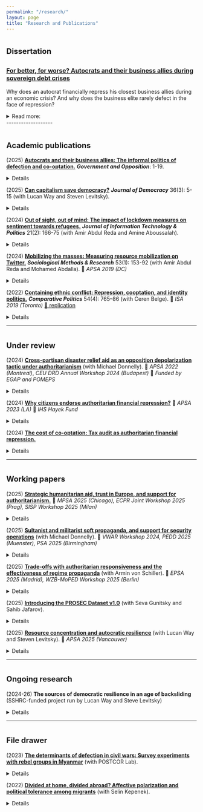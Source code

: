 ```yaml
---
permalink: "/research/"
layout: page
title: "Research and Publications"
---
```


# <span style="font-size: 20px; ">Dissertation</span>
## <span style="font-size: 16px; "> [For better, for worse? Autocrats and their business allies during sovereign debt crises](https://tspace.library.utoronto.ca/handle/1807/140563) </span>

Why does an autocrat financially repress his closest business allies during an economic crisis? And why does the business elite rarely defect in the face of repression?

<details> <summary>Read more:</summary>
On the one hand, the financial extortion of the wealthy businesspeople may provide a quick windfall for the regime to survive through a prolonged fiscal crisis. Indeed, the financial shakedown of businesses during economic downturns is quite common across different types of autocratic regimes. However, it is also risky: autocrats may damage their reputation in the international markets with coercive acts like expropriations. Violent repression of political insiders may also trigger collective elite dissent against the regime. Endowed with structural and disruptive power, the business elite may defect from the regime by mobilizing protests and funding the opposition. And yet, despite these inherent risks, dictators choose to financially extort or purge their business allies during economic crises. One might expect dictator’s business allies to defect from the regime in the face of financial repression. However, on average, they do not. The available data suggest that business opposition to autocratic regimes is a rare event. Why?

<p>
In my dissertation, I argue that autocrats can financially coerce their business allies during sovereign debt crises with little political cost. They do so by relying on less intensive coercive tactics like tax audits. The co-opted business elite also presents a politically expedient target for repression. First, they can be incorporated into the support coalition in exchange for material benefits without institutional power-sharing concessions. That is why they are relatively easy targets for coercion and less likely to defect from the regime during major crises. Second, due to cronyism and corruption, they lack public support, and the dictator can easily mobilize public opinion to justify their repression and frame it as a crackdown on corruption. In other words, co-optation is a poisonous pill for businesses. The politically connected business elite become punching bags for the dictator during major crises without a credible threat of defection. Once co-opted, the cards get stacked against them, despite their structural power.
</p>
</details>
-------------------

# <span style="font-size: 20px; ">Academic publications</span>

(2025) **[Autocrats and their business allies: The informal politics of defection and co-optation.](https://doi.org/10.1017/gov.2025.10021)** ***Government and Opposition***: 1-19.<details> Why do business allies (not) defect from authoritarian regimes? An emerging scholarship shows that connected businesses face high political risk, and the autocrat can financially pressure business allies during economic crises. And yet, despite their disruptive power, the business elite rarely switch to opposition. I argue that this unexpected loyalty does not always stem from credible power-sharing. The more material quid pro quo the business elite engage in with the dictator, the less they can credibly threaten the dictator with defection. I present a bargaining game between the dictatorship and its business allies and test it using a country-year-level dataset of 76 countries for 1992–2019. The results indicate that higher degrees of patrimonial co-optation lower the risk of business opposition. This effect is partly mediated through the government’s control over the media landscape. These findings suggest that even informal, non-institutional tools of co-optation can effectively deter defection. </details>

(2025) **[Can capitalism save democracy?](https://muse.jhu.edu/pub/1/article/964562)** ***Journal of Democracy*** 36(3): 5-15 (with Lucan Way and Steven Levitsky).<details> While capitalism today is widely seen as a threat to democracy, the free market plays a central role in fostering pluralism. A strong and autonomous private sector is critical to the creation of a robust opposition and an independent civil society that are central to democratic resilience. At the same time, even rich and powerful private sectors in high-income countries may be vulnerable to government pressure with regulatory coercion—a fact that makes these countries potentially susceptible to democratic backsliding. Indeed, state capture of business—to a greater degree than business capture of the state— represents the most direct threat to democratic survival.
</details>

(2024) **[Out of sight, out of mind: The impact of lockdown measures on sentiment towards refugees.](https://www.tandfonline.com/doi/full/10.1080/19331681.2023.2183301#:~:text=The%20findings%20suggest%20that%20the,in%20response%20to%20the%20pandemic.)** ***Journal of Information Technology & Politics*** 21(2): 166-75 (with Amir Abdul Reda and Amine Aboussalah).<details> How did COVID-19 related movement restrictions impact sentiment toward refugees? Existing theories offer conflicting answers. On the one hand, contact theories suggest that movement restrictions might reduce casual interactions with refugees, leading to less negative sentiments. On the other hand, integrated threat theories suggest refugees may be perceived as a security threat and blamed for these movement restrictions in the first place. To gauge the effect of movement restrictions, we investigate the effect of physical isolation on sentiments toward refugees in Turkey by using a novel dataset. We use Google Mobility Reports’ measurements of movement and our measures of sentiments toward refugees using refugee-related tweets from Turkey. Statistical analysis shows that xenophobic sentiment generally decreased during the pandemic. Our study shows that different types of reduced mobility correlate with increased sympathy toward refugees: the more people stay at home, the more positive sentiments toward refugees they exhibit on Twitter. We conclude by proposing two possible causal mechanisms for these findings. The findings suggest that the absence of casual contact with refugees may yield less negative sentiment, and/or that a rally around the flag mechanism yields unprecedented levels of social solidarity in response to the pandemic.
</details>

(2024) **[Mobilizing the masses: Measuring resource mobilization on Twitter.](https://journals.sagepub.com/doi/10.1177/0049124120986197)** ***Sociological Methods & Research*** 53(1): 153-92 (with Amir Abdul Reda and Mohamed Abdalla). 🎤 *APSA 2019 (DC)* <details> How can we measure the resource mobilization (RM) efforts of social movements on Twitter? In this article, we create the first-ever measure of social movements’ RM efforts on a social media platform. To this aim, we create a four-conditional lexicon that can parse through tweets and identify those concerned with RM. We also create a simple RM score that can be plotted in a time series format to track the RM efforts of social movements in real-time. We use our tools with millions of tweets from the United States streamed between November 28, 2018, and February 11, 2019, to demonstrate how our measure can help us estimate the saliency and persistency of social movements’ RM efforts. We find that our measure captures RM by successfully cross-checking the variation of this score against protest events in the United States during the same time frame. Finally, we illustrate the descriptive and qualitative utility of our tools for understanding social movements by running conventional topic modeling algorithms on the tweets that were used to compute the RM score and point at specific avenues for theory building and testing. </details>

(2022) **[Containing ethnic conflict: Repression, cooptation, and identity politics.](https://www-ingentaconnect-com.myaccess.library.utoronto.ca/content/cuny/cp/2022/00000054/00000004/art00009;jsessionid=2tmvwvakp99lp.x-ic-live-01)** ***Comparative Politics*** 54(4): 765–86 (with Ceren Belge). 🎤 *ISA 2019 (Toronto)* [📂 replication](https://github.com/semuhi/cp-ethnic-conflict)
<details> Why do states target some civilians with collective punishment while coopting others with material goods during an ethnic civil war? This article examines how the Turkish government calibrated its repression and cooptation policies towards the Kurdish population during the counterinsurgency of the 1990s. In contrast to the situational conflict dynamics emphasized by the civil war literature, we explain the distribution of cooptation and repression with the state's identity policy: government policies were more punitive in areas that displayed strong Kurdish linguistic/political identity, or high tribal concentration, while they were more cooptative where the government had fostered a Sunni-Muslim Kurdish identity. The study is based on a novel dataset that includes information about displacement, tribal concentration, and violent events from archival sources. </details>

-------------------

# <span style="font-size: 20px; ">Under review</span>

(2024) **[Cross-partisan disaster relief aid as an opposition depolarization tactic under
authoritarianism](https://www.researchgate.net/publication/392093494_Climate_disasters_and_polarization_under_authoritarianism_Could_cross-partisan_outreach_help)** (with Michael Donnelly). 🎤 *APSA 2022 (Montreal)*, *CEU DRD Annual Workshop 2024 (Budapest)* 🧾 *Funded by EGAP and POMEPS* <details> Can opposition parties help depolarize with cross-partisan post-disaster solidarity under authoritarian regimes? The increasingly frequent climate disasters like wildfires and floods may exacerbate polarization through a partisan distribution of resources, and autocrats may take advantage of these disasters to consolidate their support base and discredit the opposition. In response, opposition parties may deploy cross-partisan disaster relief aid as a depolarization strategy. We test the effectiveness of such relief aid by Turkey's main opposition, using a well-powered in-person survey experiment. Turkey, an electoral autocracy with intense polarization, government propaganda, and ethnic conflict, presents a hard test case. Our findings reveal that costly public acts may increase political tolerance toward the opposition, despite government propaganda. However, it backfires in terms of affective polarization, leading to perceptions of hypocrisy not just among pro-government voters but also among ethnic minorities in opposition. These results suggest that conventional depolarization tools may have unintended and divergent consequences, with significant implications for opposition strategies against autocrats. </details>

(2024) **[Why citizens endorse authoritarian financial repression?](https://osf.io/zqcyt)** 🎤 *APSA 2023 (LA)* 🧾 *IHS Hayek Fund* <details> Why do citizens endorse financial repression in autocracies? An autocrat may financially squeeze the business community, especially during economic downturns. However, such extraordinary taxation may lack broad public support and trigger backlash. I designed novel visual conjoints using AI-generated LinkedIn profiles of businesspeople and measured public support for their repression in Turkey, varying cues of co-optation, and firm’s characteristics. The results indicate that people are more likely to condone the extra-taxation of co-opted business elite perceived as rent seekers responsible for the crisis, suggesting that an autocrat’s business allies may be politically expedient targets. I then discuss the findings’ external validity with illustrative cases from different types of autocratic regimes. This article contributes to growing scholarships on public support for taxing the rich, authoritarian repression, and the cost of political-connectedness.</details>

(2024) **[The cost of co-optation: Tax audit as authoritarian financial repression.](https://www.researchgate.net/publication/392093558_The_Cost_of_Co-optation_Tax_Audit_as_Authoritarian_Financial_Repression)** <details> Why do autocrats financially repress some businesses during debt crises? While the financial extortion of businesses may return quick rents during fiscal downturns, such coercion in the middle of a crisis may also backfire. Therefore, the regime would strategically calibrate the target and the tool of coercion. I argue that autocrats’ business allies present a politically expedient target during such crises. To that aim, autocrats deploy tax audits against these companies as a technical tool of financial repression. I test these ideas using firm-level data from over 32000 companies in 40 electoral autocracies. The findings show that co-opted firms that have secured a public contract or import permits are more likely and more frequently to be inspected by the tax authorities, especially during debt crises. The results have significant implications for understanding the cost of political-connectedness under autocratic regimes. </details>

-------------------

# <span style="font-size: 20px; ">Working papers</span>

(2025) **[Strategic humanitarian aid, trust in Europe, and support for authoritarianism.](https://www.researchgate.net/publication/392094022_Public_Support_for_Strategically_Distributed_Foreign_Aid)** 🎤 *MPSA 2025 (Chicago), ECPR Joint Workshop 2025 (Prag), SISP Workshop 2025 (Milan)*
<details> How does international assistance impact public attitudes towards donors in the recipient country when tied to strategic interests? European leaders highlight more and more the strategic and transactional nature of international assistance. Yet, we still do not know much about how such shifts in framing of international assistance are perceived by the recipient public, especially in contexts with prevalent anti-Western attitudes and propaganda that dismisses aid as hypocritical and disingenuous. I conducted an online survey experiment in Turkey to assess the attitudinal and quasi-behavioral effects of different types of international assistance post-disaster -- conditional, unconditional, and strategic -- and whether they help sway public attitudes in the face of authoritarian propaganda. Contrary to my expectations, strategic aid decreased trust in the government as a defender of national interest among conservative, nationalist, and Eurosceptic regime supporters, and also increased trust in European organizations. It did so partly by mitigating conspiracism and evoking positive emotions among pro-government voters whose views are hard to change. However, this comes at a cost: increased trade skepticism and less engagement with foreign media outlets among regime opponents. The findings have significant implications for international assistance strategies for increasing European soft power and their unintended consequences. </details>

(2025) **[Sultanist and militarist soft propaganda, and support for security operations](https://www.researchgate.net/publication/392093393_Sultanist_and_Militarist_Soft_Propaganda_and_Support_for_Security_Operations)** (with Michael Donnelly). 🎤 *VWAR Workshop 2024, PEDD 2025 (Muenster), PSA 2025 (Birmingham)*
<details> How does autocratic soft propaganda impact support for security operations at home and abroad? Autocratic regimes allocate significant resources for TV series and movies to manufacture public support and boost nationalism. Despite the growing scholarship, we still do not know enough to what extent different types of soft propaganda effectively generate support for military operations. To that aim, we conducted a pre-registered in-person experiment with a representative sample of the Turkish population to measure the varying effects of government-funded militarist and neo-Ottomanist TV series on support for cross-border military operations and domestic police operations. The findings suggest that we should take fiction seriously – neo-Ottomanist TV series significantly increase support for scaling up security operations abroad among religious pro-regime voters, while militarist scripts drive similar attitudes with nationalists. Both scripts fuel anti-Israel sentiments among government supporters. The results show that autocrats cater soft propaganda to different ideological groups within their support base and to varying degrees of effectiveness.</details>

(2025) **[Trade-offs with authoritarian responsiveness and the effectiveness of regime propaganda](https://www.researchgate.net/publication/393324477_Trade-offs_with_Authoritarian_Responsiveness_and_the_Effectiveness_of_Regime_Propaganda)** (with Armin von Schiller). 🎤 *EPSA 2025 (Madrid), WZB-MoPED Workshop 2025 (Berlin)*
<details> How do autocrats ensure loyalty of their support groups through thick and thin? Autocratic regimes are more resilient to economic and political crises than initially assumed. Citizens sometimes offer support to dictators regardless of circumstances. We conducted a well-powered online survey experiment (N=4600) in Turkey and measured attitudes and quasi-behavioral outcomes regarding different types of normative support for authoritarianism following treatments related to CIMER -- an electronic portal that allows citizens to submit petitions/complaints, drop messages for the president, and suggest policies and programs. We hypothesize that such participatory institutions are more than just devices of social delivery; instead, they also serve as political technologies that make people invested in the regime by increasing their trust in autocratic institutions and driving normative support. But it comes at a cost for the regime: perceived popularity of the leader declines in the eyes of their support group. The findings contribute to our understanding of instrumental and diffuse support for regime types, and the trade-offs with autocratic propaganda.</details>

(2025) **[Introducing the PROSEC Dataset v1.0](https://www.researchgate.net/publication/393329518_Introducing_the_PROSEC_Dataset_v10)** (with Seva Gunitsky and Sahib Jafarov).<details> The prosecution of former leaders by their own states has become a surprisingly common democratic practice. Despite its prevalence, the scant literature on the subject has remained entirely qualitative and anecdotal. This research note presents the first comprehensive dataset of democratic leader prosecutions since 1989. We find that over a quarter of all democratic leaders elected since that period have been prosecuted by their own states, many more than once. Democracies with high levels of political polarization and judicial independence are more likely to initiate prosecutions, though high polarization is also associated with fewer repeated prosecutions. Overall, the results challenge the notion that prosecuting former leaders is a sign of democratic corruption or poor governance. </details>

(2025) **[Resource concentration and autocratic resilience](https://www.researchgate.net/publication/393329308_Resource_Concentration_and_Autocratic_Resilience)** (with Lucan Way and Steven Levitsky). 🎤 *APSA 2025 (Vancouver)* <details> How does resource concentration impact regime survival? On the one hand, the concentration of resources in government hands may allow dictators to weaken independent economic actors, bind large numbers to the state through the provision of attractive public employment, and facilitate efforts to impoverish, coopt, or divide organized opposition. On the other hand, high-level state involvement in the economy may render autocrats liable for a country’s economic woes and aggravate the economic loss of the incumbent elite during economic downturns, leading to higher rates of defection. To test these ideas, we created an original index of resource concentration that includes a variety of measures for the relative size of the government/private sector, state’s coercive control over the economy, and poverty and underdevelopment with a country-year-level dataset from 1970-2023. We show that higher levels of statist resource concentration significantly boost regime survival, controlled for the level of institutionalization. The findings have significant implications for understanding structural/political economy factors behind regime durability. </details>

-------------------

# <span style="font-size: 20px; ">Ongoing research</span>
(2024-26) **The sources of democratic resilience in an age of backsliding** (SSHRC-funded project run by Lucan Way and Steve Levitsky)
<details> You may find further details on the argument <a href="https://www.journalofdemocracy.org/articles/democracys-surprising-resilience/">here</a>. </details>

-------------------

# <span style="font-size: 20px; ">File drawer</span>

(2023) **[The determinants of defection in civil wars: Survey experiments with rebel groups in Myanmar](https://osf.io/k9tnr/)** (with POSTCOR Lab). 
<details> We will conduct list and conjoint experiments through online surveys with active armed group members in Myanmar and the Philippines to better understand rebel retention. We also hope to establish some priors for future experimental research with active rebel group members. To what extent do they strategically misreport? Are they less attentive compared to the general population? Do they differ in terms of their values/attitudes, including trust in institutions, life satisfaction, and attitudes toward democracy? </details>

(2022) **[Divided at home, divided abroad? Affective polarization and political tolerance among migrants](https://www.researchgate.net/publication/354914015_Divided_at_Home_Divided_Abroad)** (with Selin Kepenek). 
<details> How does polarization at home shape social network formation and political tolerance among immigrants? The existing scholarship suggests that networks with co-nationals in the country of destination can potentially provide a ‘haven’ for newcomers and facilitate their search for jobs, accommodation, and social connections. However, the impact of polarization in the home country on these everyday interactions between immigrants is understudied. We conducted two survey experiments in Turkey using a novel visual treatment of fake Facebook profiles, and replicated the designs in Canada. Our results indicate that home country polarization between regime supporters and opponents travels abroad. Under high polarization in the home country, anti-government immigrants are significantly less likely to help and socially engage with government-supporting co-nationals and tolerate political activities in the host country. However, despite high political polarization at home between anti-government groups, this divisiveness disappears abroad, as they are as likely to support, politically tolerate, and socially engage with each other. The findings offer insight into the mechanisms through which polarization at home can diffuse abroad and how contextual factors can mitigate affective polarization. </details>

